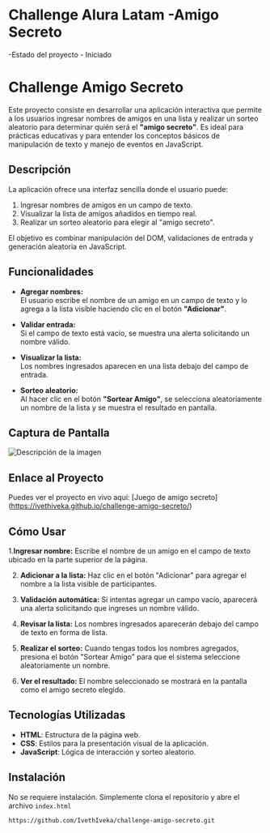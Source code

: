<h1>Challenge Alura Latam -Amigo Secreto</h1>
-Estado del proyecto - Iniciado

# Challenge Amigo Secreto

Este proyecto consiste en desarrollar una aplicación interactiva que permite a los usuarios ingresar nombres de amigos en una lista y realizar un sorteo aleatorio para determinar quién será el **"amigo secreto"**. Es ideal para prácticas educativas y para entender los conceptos básicos de manipulación de texto y manejo de eventos en JavaScript.

## Descripción

La aplicación ofrece una interfaz sencilla donde el usuario puede:

1. Ingresar nombres de amigos en un campo de texto.
2. Visualizar la lista de amigos añadidos en tiempo real.
3. Realizar un sorteo aleatorio para elegir al "amigo secreto".

El objetivo es combinar manipulación del DOM, validaciones de entrada y generación aleatoria en JavaScript.


## Funcionalidades

- **Agregar nombres:**  
  El usuario escribe el nombre de un amigo en un campo de texto y lo agrega a la lista visible haciendo clic en el botón **"Adicionar"**.

- **Validar entrada:**  
  Si el campo de texto está vacío, se muestra una alerta solicitando un nombre válido.

- **Visualizar la lista:**  
  Los nombres ingresados aparecen en una lista debajo del campo de entrada.

- **Sorteo aleatorio:**  
  Al hacer clic en el botón **"Sortear Amigo"**, se selecciona aleatoriamente un nombre de la lista y se muestra el resultado en pantalla.

## Captura de Pantalla

![Descripción de la imagen](assets/Captura%20de%20pantalla%20CHALLENGE.jpg)

## Enlace al Proyecto

Puedes ver el proyecto en vivo aquí: [Juego de amigo secreto] (https://ivethiveka.github.io/challenge-amigo-secreto/)


## Cómo Usar

1.**Ingresar nombre:**
Escribe el nombre de un amigo en el campo de texto ubicado en la parte superior de la página.

2. **Adicionar a la lista:**
Haz clic en el botón "Adicionar" para agregar el nombre a la lista visible de participantes.

3.  **Validación automática:**
Si intentas agregar un campo vacío, aparecerá una alerta solicitando que ingreses un nombre válido.

4.  **Revisar la lista:**
Los nombres ingresados aparecerán debajo del campo de texto en forma de lista.

5.  **Realizar el sorteo:**
Cuando tengas todos los nombres agregados, presiona el botón "Sortear Amigo" para que el sistema seleccione aleatoriamente un nombre.

6.  **Ver el resultado:**
El nombre seleccionado se mostrará en la pantalla como el amigo secreto elegido.


## Tecnologías Utilizadas

- **HTML**: Estructura de la página web.
- **CSS**: Estilos para la presentación visual de la aplicación.
- **JavaScript**: Lógica de interacción y sorteo aleatorio.

## Instalación

No se requiere instalación. Simplemente clona el repositorio y abre el archivo `index.html`
```bash
https://github.com/IvethIveka/challenge-amigo-secreto.git
